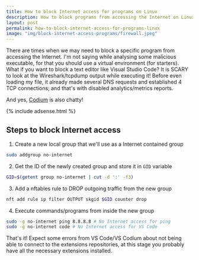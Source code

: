 ```yaml
---
title: How to block Internet access for programs on Linux
description: How to block programs from accessing the Internet on Linux with these simple steps
layout: post
permalink: how-to-block-internet-access-for-programs-linux
image: "img/block-internet-access-programs/firewall.jpeg"
---
```

There are times when we may need to block a specific program from accessing the Internet. I'm not saying while analysing some malicious executable, for that you should use a virtual environment (for starters). What if you want to block a text editor like Visual Studio Code? It is SCARY to look at the Wireshark/tcpdump output while executing it! Before even loading my file, it already made several DNS requests and established 4 TCP connections; and that's with disabled analytics/metrics reports.

And yes, [Codium](https://vscodium.com/ "VSCodium - Open Source Binaries of VSCode") is also chatty!

{% include adsense.html %}

## Steps to block Internet access

1. Create a new local group that we'll use as a Internet contained group
```bash
sudo addgroup no-internet
```
2. Get the ID of the newly created group and store it in `GID` variable
```bash
GID=$(getent group no-internet | cut -d ':' -f3)
```
3. Add a nftables rule to DROP outgoing traffic from the new group
```bash
nft add rule ip filter OUTPUT skgid $GID counter drop
```
4. Execute commands/programs from inside the new group
```bash
sudo -g no-internet ping 8.8.8.8 # No Internet access for ping
sudo -g no-internet code # No Internet access for VS Code
```

That's it! Expect some errors from VS Code/VS Codium about not being able to connect to the extensions repositories, at this stage you probably have all the necessary extensions installed.